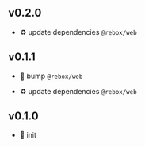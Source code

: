 ## v0.2.0

* ♻️ update dependencies `@rebox/web`

## v0.1.1

* 🐞 bump `@rebox/web`

* ♻️ update dependencies `@rebox/web`

## v0.1.0

* 🐣 init
